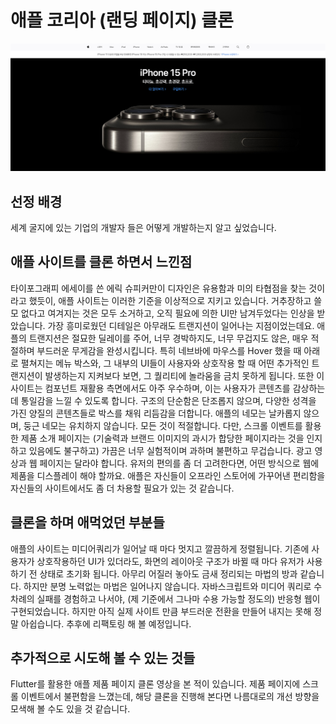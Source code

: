# 애플 코리아 (랜딩 페이지) 클론

<img src="./capture.png" />

## 선정 배경

세계 굴지에 있는 기업의 개발자 들은 어떻게 개발하는지 알고 싶었습니다. 

## 애플 사이트를 클론 하면서 느낀점

타이포그래피 에세이를 쓴 에릭 슈피커만이 디자인은 유용함과 미의 타협점을 찾는 것이라고 했듯이, 애플 사이트는 이러한 기준을 이상적으로 지키고 있습니다. 거추장하고 쓸모 없다고 여겨지는 것은 모두 소거하고, 오직 필요에 의한 UI만 남겨두었다는 인상을 받았습니다. 가장 흥미로웠던 디테일은 아무래도 트랜지션이 일어나는 지점이었는데요. 애플의 트랜지션은 절묘한 딜레이를 주어, 너무 경박하지도, 너무 무겁지도 않은, 매우 적절하며 부드러운 무게감을 완성시킵니다. 특히 네브바에 마우스를 Hover 했을 때 아래로 펼쳐지는 메뉴 박스와, 그 내부의 UI들이 사용자와 상호작용 할 때 어떤 추가적인 트랜지션이 발생하는지 지켜보다 보면, 그 퀄리티에 놀라움을 금치 못하게 됩니다. 또한 이 사이트는 컴포넌트 재활용 측면에서도 아주 우수하며, 이는 사용자가 콘텐츠를 감상하는데 통일감을 느낄 수 있도록 합니다. 구조의 단순함은 단조롭지 않으며, 다양한 성격을 가진 양질의 콘텐츠들로 박스를 채워 리듬감을 더합니다. 애플의 네모는 날카롭지 않으며, 둥근 네모는 유치하지 않습니다. 모든 것이 적절합니다. 다만, 스크롤 이벤트를 활용한 제품 소개 페이지는 (기술력과 브랜드 이미지의 과시가 합당한 페이지라는 것을 인지하고 있음에도 불구하고) 가끔은 너무 실험적이며 과하며 불편하고 무겁습니다. 광고 영상과 웹 페이지는 달라야 합니다. 유저의 편의를 좀 더 고려한다면, 어떤 방식으로 웹에 제품을 디스플레이 해야 할까요. 애플은 자신들이 오프라인 스토어에 가꾸어낸 편리함을 자신들의 사이트에서도 좀 더 차용할 필요가 있는 것 같습니다.

## 클론을 하며 애먹었던 부분들

애플의 사이트는 미디어쿼리가 일어날 때 마다 멋지고 깔끔하게 정렬됩니다. 기존에 사용자가 상호작용하던 UI가 있더라도, 화면의 레이아웃 구조가 바뀔 때 마다 유저가 사용하기 전 상태로 초기화 됩니다. 아무리 어질러 놓아도 금새 정리되는 마법의 방과 같습니다. 하지만 분명 노력없는 마법은 일어나지 않습니다. 자바스크립트와 미디어 쿼리로 수차례의 실패를 경험하고 나서야, (제 기준에서 그나마 수용 가능할 정도의) 반응형 웹이 구현되었습니다. 하지만 아직 실제 사이트 만큼 부드러운 전환을 만들어 내지는 못해 정말 아쉽습니다. 추후에 리팩토링 해 볼 예정입니다.

## 추가적으로 시도해 볼 수 있는 것들

Flutter를 활용한 애플 제품 페이지 클론 영상을 본 적이 있습니다. 제품 페이지에 스크롤 이벤트에서 불편함을 느꼈는데, 해당 클론을 진행해 본다면 나름대로의 개선 방향을 모색해 볼 수도 있을 것 같습니다.



